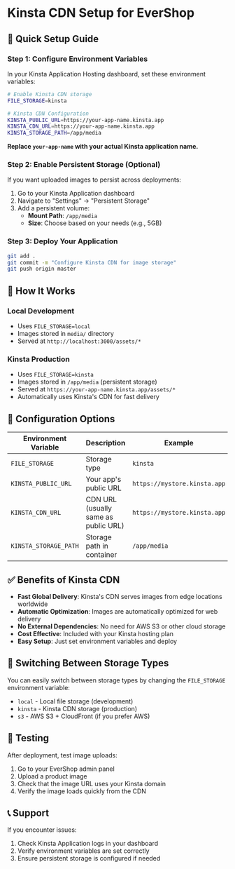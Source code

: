 # Kinsta CDN Setup for EverShop

## 🚀 Quick Setup Guide

### **Step 1: Configure Environment Variables**

In your Kinsta Application Hosting dashboard, set these environment variables:

```bash
# Enable Kinsta CDN storage
FILE_STORAGE=kinsta

# Kinsta CDN Configuration
KINSTA_PUBLIC_URL=https://your-app-name.kinsta.app
KINSTA_CDN_URL=https://your-app-name.kinsta.app
KINSTA_STORAGE_PATH=/app/media
```

**Replace `your-app-name` with your actual Kinsta application name.**

### **Step 2: Enable Persistent Storage (Optional)**

If you want uploaded images to persist across deployments:

1. Go to your Kinsta Application dashboard
2. Navigate to "Settings" → "Persistent Storage"
3. Add a persistent volume:
   - **Mount Path**: `/app/media`
   - **Size**: Choose based on your needs (e.g., 5GB)

### **Step 3: Deploy Your Application**

```bash
git add .
git commit -m "Configure Kinsta CDN for image storage"
git push origin master
```

## 📁 **How It Works**

### **Local Development**
- Uses `FILE_STORAGE=local` 
- Images stored in `media/` directory
- Served at `http://localhost:3000/assets/*`

### **Kinsta Production**
- Uses `FILE_STORAGE=kinsta`
- Images stored in `/app/media` (persistent storage)
- Served at `https://your-app-name.kinsta.app/assets/*`
- Automatically uses Kinsta's CDN for fast delivery

## 🔧 **Configuration Options**

| Environment Variable | Description | Example |
|---------------------|-------------|---------|
| `FILE_STORAGE` | Storage type | `kinsta` |
| `KINSTA_PUBLIC_URL` | Your app's public URL | `https://mystore.kinsta.app` |
| `KINSTA_CDN_URL` | CDN URL (usually same as public URL) | `https://mystore.kinsta.app` |
| `KINSTA_STORAGE_PATH` | Storage path in container | `/app/media` |

## ✅ **Benefits of Kinsta CDN**

- **Fast Global Delivery**: Kinsta's CDN serves images from edge locations worldwide
- **Automatic Optimization**: Images are automatically optimized for web delivery
- **No External Dependencies**: No need for AWS S3 or other cloud storage
- **Cost Effective**: Included with your Kinsta hosting plan
- **Easy Setup**: Just set environment variables and deploy

## 🔄 **Switching Between Storage Types**

You can easily switch between storage types by changing the `FILE_STORAGE` environment variable:

- `local` - Local file storage (development)
- `kinsta` - Kinsta CDN storage (production)
- `s3` - AWS S3 + CloudFront (if you prefer AWS)

## 🧪 **Testing**

After deployment, test image uploads:

1. Go to your EverShop admin panel
2. Upload a product image
3. Check that the image URL uses your Kinsta domain
4. Verify the image loads quickly from the CDN

## 📞 **Support**

If you encounter issues:
1. Check Kinsta Application logs in your dashboard
2. Verify environment variables are set correctly
3. Ensure persistent storage is configured if needed
